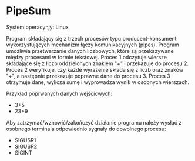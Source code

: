 # PipeSum

System operacynjy: Linux 

Program składający się z trzech procesów typu producent-konsument wykorzystujących mechanizm łączy komunikacyjnych (pipes).
Program umożliwia przetwarzanie danych liczbowych, które są przekazywane między procesami w formie tekstowej. Proces 1 odczytuje wiersze składające się z liczb oddzielonych znakiem "+" i przekazuje do procesu 2. Proces 2 weryfikuje, czy każde wyrażenie składa się z liczb oraz znaków "+", a następnie przekazuje poprawne dane do procesu 3. Proces 3 otrzymuje dane, wylicza sumę i wyprowadza wynik w osobnych wierszach.

Przykład poprwanych danych wejściowych:
* 3+5
* 23+9

Aby zatrzymać/wznowić/zakończyć działanie programu należy wysłać z osobnego terminala odpowiednio sygnały do dowolnego procesu:
* SIGUSR1
* SIGUSR2
* SIGINT
